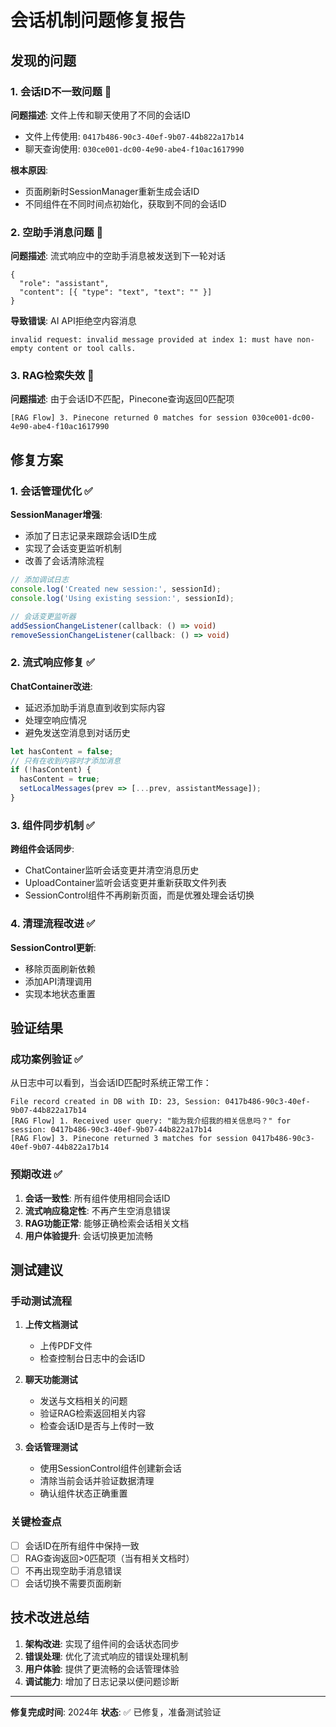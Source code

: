# 会话机制问题修复报告

## 发现的问题

### 1. 会话ID不一致问题 🐛
**问题描述**: 文件上传和聊天使用了不同的会话ID
- 文件上传使用: `0417b486-90c3-40ef-9b07-44b822a17b14`
- 聊天查询使用: `030ce001-dc00-4e90-abe4-f10ac1617990`

**根本原因**: 
- 页面刷新时SessionManager重新生成会话ID
- 不同组件在不同时间点初始化，获取到不同的会话ID

### 2. 空助手消息问题 🐛
**问题描述**: 流式响应中的空助手消息被发送到下一轮对话
```
{
  "role": "assistant",
  "content": [{ "type": "text", "text": "" }]
}
```

**导致错误**: AI API拒绝空内容消息
```
invalid request: invalid message provided at index 1: must have non-empty content or tool calls.
```

### 3. RAG检索失效 🐛
**问题描述**: 由于会话ID不匹配，Pinecone查询返回0匹配项
```
[RAG Flow] 3. Pinecone returned 0 matches for session 030ce001-dc00-4e90-abe4-f10ac1617990
```

## 修复方案

### 1. 会话管理优化 ✅
**SessionManager增强**:
- 添加了日志记录来跟踪会话ID生成
- 实现了会话变更监听机制
- 改善了会话清除流程

```typescript
// 添加调试日志
console.log('Created new session:', sessionId);
console.log('Using existing session:', sessionId);

// 会话变更监听器
addSessionChangeListener(callback: () => void)
removeSessionChangeListener(callback: () => void)
```

### 2. 流式响应修复 ✅
**ChatContainer改进**:
- 延迟添加助手消息直到收到实际内容
- 处理空响应情况
- 避免发送空消息到对话历史

```typescript
let hasContent = false;
// 只有在收到内容时才添加消息
if (!hasContent) {
  hasContent = true;
  setLocalMessages(prev => [...prev, assistantMessage]);
}
```

### 3. 组件同步机制 ✅
**跨组件会话同步**:
- ChatContainer监听会话变更并清空消息历史
- UploadContainer监听会话变更并重新获取文件列表
- SessionControl组件不再刷新页面，而是优雅处理会话切换

### 4. 清理流程改进 ✅
**SessionControl更新**:
- 移除页面刷新依赖
- 添加API清理调用
- 实现本地状态重置

## 验证结果

### 成功案例验证 ✅
从日志中可以看到，当会话ID匹配时系统正常工作：
```
File record created in DB with ID: 23, Session: 0417b486-90c3-40ef-9b07-44b822a17b14
[RAG Flow] 1. Received user query: "能为我介绍我的相关信息吗？" for session: 0417b486-90c3-40ef-9b07-44b822a17b14
[RAG Flow] 3. Pinecone returned 3 matches for session 0417b486-90c3-40ef-9b07-44b822a17b14
```

### 预期改进 ✅
1. **会话一致性**: 所有组件使用相同会话ID
2. **流式响应稳定性**: 不再产生空消息错误
3. **RAG功能正常**: 能够正确检索会话相关文档
4. **用户体验提升**: 会话切换更加流畅

## 测试建议

### 手动测试流程
1. **上传文档测试**
   - 上传PDF文件
   - 检查控制台日志中的会话ID

2. **聊天功能测试**
   - 发送与文档相关的问题
   - 验证RAG检索返回相关内容
   - 检查会话ID是否与上传时一致

3. **会话管理测试**
   - 使用SessionControl组件创建新会话
   - 清除当前会话并验证数据清理
   - 确认组件状态正确重置

### 关键检查点
- [ ] 会话ID在所有组件中保持一致
- [ ] RAG查询返回>0匹配项（当有相关文档时）
- [ ] 不再出现空助手消息错误
- [ ] 会话切换不需要页面刷新

## 技术改进总结

1. **架构改进**: 实现了组件间的会话状态同步
2. **错误处理**: 优化了流式响应的错误处理机制
3. **用户体验**: 提供了更流畅的会话管理体验
4. **调试能力**: 增加了日志记录以便问题诊断

---
**修复完成时间**: 2024年
**状态**: ✅ 已修复，准备测试验证
